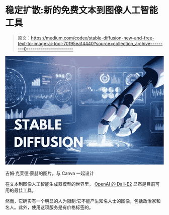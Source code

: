 # 稳定扩散:新的免费文本到图像人工智能工具

> 原文：<https://medium.com/codex/stable-diffusion-new-and-free-text-to-image-ai-tool-70f95ea14440?source=collection_archive---------0----------------------->

![](img/2aeaf160d8b4cb8d7f4b98e06c8eaa61.png)

吉姆·克莱德·蒙赫的图片。与 Canva 一起设计

在文本到图像人工智能生成器模型的世界里， [OpenAI 的 Dall-E2](https://openai.com/dall-e-2/) 显然是目前可用的最佳工具。

然而，它确实有一个明显的人为限制:它不能产生知名人士的图像，包括政治家和名人。此外，使用这项服务是有价格标签的。